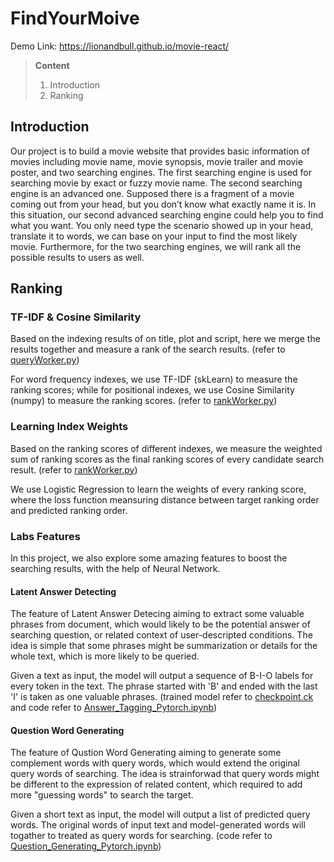 # FindYourMoive
Demo Link: https://lionandbull.github.io/movie-react/


> **Content**
> 1. Introduction
> 0. Ranking


## Introduction
Our project is to build a movie website that provides basic information of movies including movie name, movie synopsis, movie trailer and movie poster, and two searching engines. The first searching engine is used for searching movie by exact or fuzzy movie name. The second searching engine is an advanced one. Supposed there is a fragment of a movie coming out from your head, but you don’t know what exactly name it is. In this situation, our second advanced searching engine could help you to find what you want. You only need type the scenario showed up in your head, translate it to words, we can base on your input to find the most likely movie. Furthermore, for the two searching engines, we will rank all the possible results to users as well.


## Ranking


### TF-IDF & Cosine Similarity



Based on the indexing results of on title, plot and script, here we merge the results together and measure a rank of the search results. (refer to [queryWorker.py](https://github.com/lionandbull/movie-react/blob/master/AdvancedSearch/queryWorker.py))


For word frequency indexes, we use TF-IDF (skLearn) to measure the ranking scores; while for positional indexes, we use Cosine Similarity (numpy) to measure the ranking scores. (refer to [rankWorker.py](https://github.com/lionandbull/movie-react/blob/master/AdvancedSearch/rankWorker.py#L167))


### Learning Index Weights

Based on the ranking scores of different indexes, we measure the weighted sum of ranking scores as the final ranking scores of every candidate search result. (refer to [rankWorker.py](https://github.com/lionandbull/movie-react/blob/master/AdvancedSearch/rankWorker.py#L11))

We use Logistic Regression to learn the weights of every ranking score, where the loss function meansuring distance between target ranking order and predicted ranking order. 


### Labs Features

In this project, we also explore some amazing features to boost the searching results, with the help of Neural Network.


#### Latent Answer Detecting

The feature of Latent Answer Detecing aiming to extract some valuable phrases from document, which would likely to be the potential answer of searching question, or related context of user-descripted conditions. The idea is simple that some phrases might be summarization or details for the whole text, which is more likely to be queried.

Given a text as input, the model will output a sequence of B-I-O labels for every token in the text. The phrase started with 'B' and ended with the last 'I' is taken as one valuable phrases. (trained model refer to [checkpoint.ck](https://drive.google.com/open?id=1He2n7msauGPDNHqXwSTH6CiJqKNqZVLp) and code refer to [Answer_Tagging_Pytorch.ipynb](https://drive.google.com/open?id=1WjDMs_RH7R1xSHzM3hQd3tuOj0gZZJdq))



#### Question Word Generating

The feature of Qustion Word Generating aiming to generate some complement words with query words, which would extend the original query words of searching. The idea is strainforwad that query words might be different to the expression of related content, which required to add more "guessing words" to search the target.

Given a short text as input, the model will output a list of predicted query words. The original words of input text and model-generated words will togather to treated as query words for searching. (code refer to [Question_Generating_Pytorch.ipynb](https://drive.google.com/open?id=1O6os8qgnBxFe-UOaAQizG_IUFOx8x0U8))






